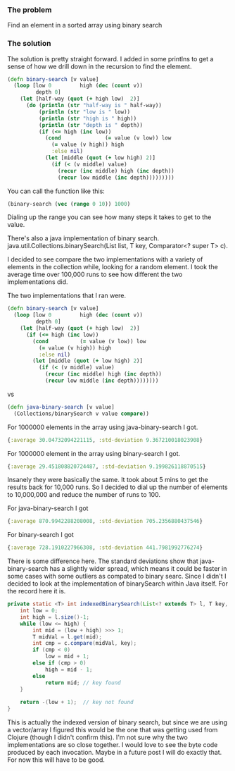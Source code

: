 ### The problem

Find an element in a sorted array using  binary search

### The solution

The solution is pretty straight forward. I added in some printlns to get a sense of how we drill down in the recursion to find the element.

```clojure
(defn binary-search [v value]
  (loop [low 0         high (dec (count v))
         depth 0]
    (let [half-way (quot (+ high low)  2)]
      (do (println (str "half-way is " half-way))
          (println (str "low is " low))
          (println (str "high is " high))
          (println (str "depth is " depth))
          (if (<= high (inc low))
            (cond              (= value (v low)) low
              (= value (v high)) high
              :else nil)
            (let [middle (quot (+ low high) 2)]
              (if (< (v middle) value)
                (recur (inc middle) high (inc depth))
                (recur low middle (inc depth)))))))))

```

You can call the function like this:

```clojure
(binary-search (vec (range 0 10)) 1000)
```

Dialing up the range you can see how many steps it takes to get to the value.

There's also a java implementation of binary search. java.util.Collections.binarySearch(List<T> list, T key, Comparator<? super T> c).

I decided to see compare the two implementations with a variety of elements in the collection while, looking for a random element. I took the average time over 100,000 runs to see how different the two implementations did.


The two implementations that I ran were.

```clojure
(defn binary-search [v value]
  (loop [low 0         high (dec (count v))
         depth 0]
    (let [half-way (quot (+ high low)  2)]
      (if (<= high (inc low))
        (cond          (= value (v low)) low
          (= value (v high)) high
          :else nil)
        (let [middle (quot (+ low high) 2)]
          (if (< (v middle) value)
            (recur (inc middle) high (inc depth))
            (recur low middle (inc depth))))))))
```

vs

```clojure
(defn java-binary-search [v value]
  (Collections/binarySearch v value compare))
```

For 1000000 elements in the array using java-binary-search I got.

```clojure
{:average 30.04732094221115, :std-deviation 9.367210018023908}
```

For 1000000 element in the array using binary-search I got.

```clojure
{:average 29.451808820724487, :std-deviation 9.199826118870515}
```

Insanely they were basically the same. It took about 5 mins to get the results back for 10,000 runs. So I decided to dial up the number of elements to 10,000,000 and reduce the number of runs to 100.


For java-binary-search I got 

```clojure
{:average 870.9942288208008, :std-deviation 705.2356880437546}
```

For binary-search I got 

```clojure
{:average 728.1910227966308, :std-deviation 441.7981992776274}
```

There is some difference here. The standard deviations show that java-binary-search has a slightly wider spread, which means it could be faster in some cases with some outliers as compated to binary searc. Since I didn't I decided to look at the implementation of binarySearch within Java itself. For the record here it is.

```java
private static <T> int indexedBinarySearch(List<? extends T> l, T key, Comparator<? super T> c) {
    int low = 0;    
    int high = l.size()-1;
    while (low <= high) {
        int mid = (low + high) >>> 1;        
        T midVal = l.get(mid);        
        int cmp = c.compare(midVal, key);
        if (cmp < 0)
            low = mid + 1;        
        else if (cmp > 0)
            high = mid - 1;        
        else            
            return mid; // key found    
    }
    
    return -(low + 1);  // key not found
}
```

This is actually the indexed version of binary search, but since we are using a vector/array I figured this would be the one that was getting used from Clojure (though I didn't confirm this). I'm not sure why the two implementations are so close together. I would love to see the byte code produced by each invocation. Maybe in a future post I will do exactly that. For now this will have to be good.